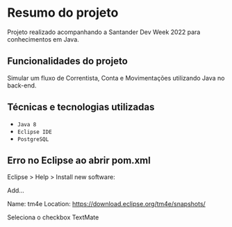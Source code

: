 # Resumo do projeto
Projeto realizado acompanhando a Santander Dev Week 2022 para conhecimentos em Java.


## Funcionalidades do projeto
Simular um fluxo de Correntista, Conta e Movimentações utilizando Java no back-end.

## Técnicas e tecnologias utilizadas

- ``Java 8``
- ``Eclipse IDE``
- ``PostgreSQL``

## Erro no Eclipse ao abrir pom.xml

Eclipse > Help > Install new software:

Add...

Name: tm4e
Location: https://download.eclipse.org/tm4e/snapshots/

Seleciona o checkbox TextMate